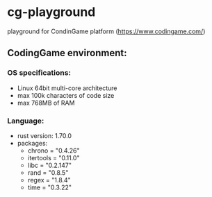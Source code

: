 # cg-playground

playground for CondinGame platform (https://www.codingame.com/)

## CodingGame environment:

### OS specifications: 
   * Linux 64bit multi-core architecture
   * max 100k characters of code size
   * max 768MB of RAM

### Language:
   * rust version: 1.70.0
   * packages:
      - chrono = "0.4.26"
      - itertools = "0.11.0"
      - libc = "0.2.147"
      - rand = "0.8.5"
      - regex = "1.8.4"
      - time = "0.3.22"